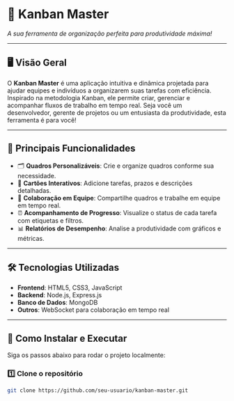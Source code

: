 # 🎨 **Kanban Master**  
_A sua ferramenta de organização perfeita para produtividade máxima!_

---

## 🖥️ **Visão Geral**
O **Kanban Master** é uma aplicação intuitiva e dinâmica projetada para ajudar equipes e indivíduos a organizarem suas tarefas com eficiência. Inspirado na metodologia Kanban, ele permite criar, gerenciar e acompanhar fluxos de trabalho em tempo real. Seja você um desenvolvedor, gerente de projetos ou um entusiasta da produtividade, esta ferramenta é para você!

---

## 🌟 **Principais Funcionalidades**
- 🗂️ **Quadros Personalizáveis**: Crie e organize quadros conforme sua necessidade.  
- 📝 **Cartões Interativos**: Adicione tarefas, prazos e descrições detalhadas.  
- 👥 **Colaboração em Equipe**: Compartilhe quadros e trabalhe em equipe em tempo real.  
- ⏰ **Acompanhamento de Progresso**: Visualize o status de cada tarefa com etiquetas e filtros.  
- 📊 **Relatórios de Desempenho**: Analise a produtividade com gráficos e métricas.  

---

## 🛠️ **Tecnologias Utilizadas**
- **Frontend**: HTML5, CSS3, JavaScript  
- **Backend**: Node.js, Express.js  
- **Banco de Dados**: MongoDB  
- **Outros**: WebSocket para colaboração em tempo real  

---

## 🚀 **Como Instalar e Executar**
Siga os passos abaixo para rodar o projeto localmente:

### 1️⃣ Clone o repositório
```bash
git clone https://github.com/seu-usuario/kanban-master.git
